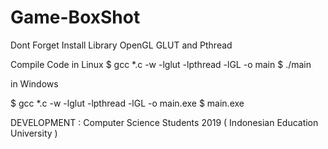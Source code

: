 # Game-BoxShot
Dont Forget Install Library OpenGL GLUT and Pthread


Compile Code 
in Linux
$ gcc *.c -w -lglut -lpthread -lGL -o main
$ ./main

in Windows

$ gcc *.c -w -lglut -lpthread -lGL -o main.exe
$ main.exe


DEVELOPMENT : Computer Science Students 2019 ( Indonesian Education University )
